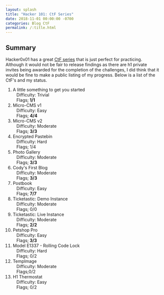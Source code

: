 ```yaml
---
layout: splash
title: "Hacker 101: CtF Series"
date: 2018-11-01 00:00:00 -0700
categories: Blog CtF
permalink: /:title.html
---
```

## Summary

Hacker0x01 has a great [CtF series](https://ctf.hacker101.com/ctf) that is just perfect for practicing.  Although it would not be fair to release findings as there are h1 private invites being awarded for the completion of the challenges, I did think that it would be fine to make a public listing of my progress.  Below is a list of the CtF's and my status.

1. A little something to get you started<br />&nbsp;&nbsp;&nbsp;Difficulty: Trivial<br />&nbsp;&nbsp;&nbsp;Flags;<b> 1/1</b>
2. Micro-CMS v1<br />&nbsp;&nbsp;&nbsp;Difficulty: Easy<br />&nbsp;&nbsp;&nbsp;Flags; <b>4/4</b>
3. Micro-CMS v2<br />&nbsp;&nbsp;&nbsp;Difficulty: Moderate<br />&nbsp;&nbsp;&nbsp;Flags; <b>3/3</b>
4. Encrypted Pastebin<br />&nbsp;&nbsp;&nbsp;Difficulty: Hard<br />&nbsp;&nbsp;&nbsp;Flags; 1/4
5. Photo Gallery<br />&nbsp;&nbsp;&nbsp;Difficulty: Moderate<br />&nbsp;&nbsp;&nbsp;Flags; <b>3/3</b>
6. Cody's First Blog<br />&nbsp;&nbsp;&nbsp;Difficulty: Moderate<br />&nbsp;&nbsp;&nbsp;Flags; <b>3/3</b>
7. Postbook<br />&nbsp;&nbsp;&nbsp;Difficulty: Easy<br />&nbsp;&nbsp;&nbsp;Flags; <b>7/7</b>
8. Ticketastic: Demo Instance<br />&nbsp;&nbsp;&nbsp;Difficulty: Moderate<br />&nbsp;&nbsp;&nbsp;Flags; 0/0
9. Ticketastic: Live Instance<br />&nbsp;&nbsp;&nbsp;Difficulty: Moderate<br />&nbsp;&nbsp;&nbsp;Flags; <b>2/2</b>
10. Petshop Pro<br />&nbsp;&nbsp;&nbsp;Difficulty: Easy<br />&nbsp;&nbsp;&nbsp;Flags;<b> 3/3</b>
11. Model E1337 - Rolling Code Lock<br />&nbsp;&nbsp;&nbsp;Difficulty: Hard<br />&nbsp;&nbsp;&nbsp;Flags; 0/2
12. TempImage<br />&nbsp;&nbsp;&nbsp;Difficulty: Moderate<br />&nbsp;&nbsp;&nbsp;Flags;0/2
13. H1 Thermostat<br />&nbsp;&nbsp;&nbsp;Difficulty: Easy<br />&nbsp;&nbsp;&nbsp;Flags; 0/2